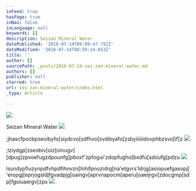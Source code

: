 ```yaml
---
inFeed: true
hasPage: true
inNav: false
inLanguage: null
keywords: []
description: Seizan Mineral Water
datePublished: '2016-07-14T09:09:47.791Z'
dateModified: '2016-07-14T08:59:14.053Z'
title: ''
author: []
sourcePath: _posts/2016-07-14-sei-zan-mineral-water.md
authors: []
publisher: null
starred: true
url: sei-zan-mineral-water/index.html
_type: Article

---
```

![](https://the-grid-user-content.s3-us-west-2.amazonaws.com/1e232855-0c94-44ce-8fc3-0e62e6f0f8c7.jpg)

Seizan Mineral Water
![](https://the-grid-user-content.s3-us-west-2.amazonaws.com/46eb4537-752e-4ed3-abc1-578f1e2b99e0.jpg)

;jhascfpocbpseoibyfo\[siydcvo\[sdfhvo\[svdibyafo\[zsbyiiiiiidovphbzsvo\[if\[z
![](https://the-grid-user-content.s3-us-west-2.amazonaws.com/d0f0df76-5475-4380-bdfc-4e0381c937bd.jpg)

;lziydgp\[zseobiv\[oiz\[oinugv\]\[dpug\]zpvoefugzdpounfg\]pboxf'zpfogui'zdopfugho\[bxdfu\[sdoufg\[pdzu
![](https://the-grid-user-content.s3-us-west-2.amazonaws.com/86d5e693-2798-44d3-8976-1900c98f2ea6.jpg)

lsundypfiuzynpdfvhpdfihnvzn\[lnhifpnozidrg\[na'etgvrs'ldrjg\[asiopuefgasopj\['eropgj\[eprjogsldjfgvadpjg\[oaingv\[aprvnapocm\[aperu\[oaeijrgv\[zdocgmp\[sdp\[fgoiuaergv\[zps
![](https://the-grid-user-content.s3-us-west-2.amazonaws.com/8b0326e9-2758-47f7-bbb2-6dc1df8068a5.jpg)
